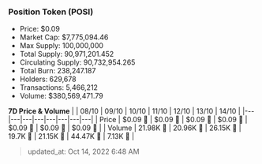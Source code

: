 
  ### Position Token (POSI)
  - Price: $0.09
  - Market Cap: $7,775,094.46
  - Max Supply: 100,000,000
  - Total Supply: 90,971,201.452
  - Circulating Supply: 90,732,954.265
  - Total Burn: 238,247.187
  - Holders: 629,678
  - Transactions: 5,466,212
  - Volume: $380,569,471.79

  **7D Price & Volume**
  | | 08&#x2F;10 | 09&#x2F;10 | 10&#x2F;10 | 11&#x2F;10 | 12&#x2F;10 | 13&#x2F;10 | 14&#x2F;10 |
  |---|---|---|---|---|---|---|---|
  | Price | $0.09 🔻 | $0.09 🔻 | $0.09 🔻 | $0.09 🔻 | $0.09 🔻 | $0.09 🔻 | $0.09 🚀 |
  | Volume | 21.98K 🔻 | 20.96K 🔻 | 26.15K 🚀 | 19.7K 🔻 | 21.15K 🚀 | 44.47K 🚀 | 7.13K 🔻 |

  > updated_at: Oct 14, 2022 6:48 AM

